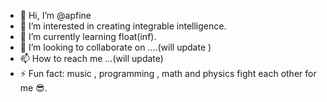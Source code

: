 - 👋 Hi, I’m @apfine
- 👀 I’m interested in creating integrable intelligence.
- 🌱 I’m currently learning float(inf).
- 💞️ I’m looking to collaborate on ....(will update )
- 📫 How to reach me ...(will update)
- ⚡ Fun fact: music , programming , math and physics fight each other for me 😎.

<!---
apfine/apfine is a ✨ special ✨ repository because its `README.md` (this file) appears on your GitHub profile.
You can click the Preview link to take a look at your changes.
--->
